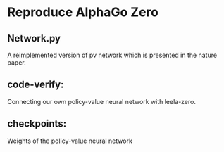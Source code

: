 # Reproduce AlphaGo Zero

## Network.py
A reimplemented version of pv network which is presented in the nature paper.

## code-verify:

Connecting our own policy-value neural network with leela-zero.

## checkpoints:

Weights of the policy-value neural network
